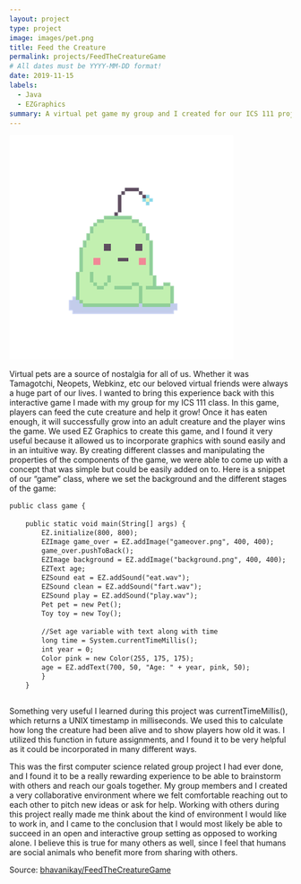 ```yaml
---
layout: project
type: project
image: images/pet.png
title: Feed the Creature
permalink: projects/FeedTheCreatureGame
# All dates must be YYYY-MM-DD format!
date: 2019-11-15
labels:
  - Java
  - EZGraphics
summary: A virtual pet game my group and I created for our ICS 111 project. 
---
```


<img class="ui medium right floated rounded image" src="../images/pet.png">

Virtual pets are a source of nostalgia for all of us. Whether it was Tamagotchi, Neopets, Webkinz, etc our beloved virtual friends were always a huge part of our lives. I wanted to bring this experience back with this interactive game I made with my group for my ICS 111 class. In this game, players can feed the cute creature and help it grow! Once it has eaten enough, it will successfully grow into an adult creature and the player wins the game. 
We used EZ Graphics to create this game, and I found it very useful because it allowed us to incorporate graphics with sound easily and in an intuitive way. By creating different classes and manipulating the properties of the components of the game, we were able to come up with a concept that was simple but could be easily added on to. Here is a snippet of our “game” class, where we set the background and the different stages of the game:

```
public class game {
	
	public static void main(String[] args) {
		EZ.initialize(800, 800);
		EZImage game_over = EZ.addImage("gameover.png", 400, 400);
		game_over.pushToBack();
		EZImage background = EZ.addImage("background.png", 400, 400);
		EZText age;
		EZSound eat = EZ.addSound("eat.wav");
		EZSound clean = EZ.addSound("fart.wav");
		EZSound play = EZ.addSound("play.wav");
		Pet pet = new Pet();
		Toy toy = new Toy();
		
		//Set age variable with text along with time
		long time = System.currentTimeMillis();
		int year = 0;
		Color pink = new Color(255, 175, 175);
		age = EZ.addText(700, 50, "Age: " + year, pink, 50);
		}	
	}
    
```

Something very useful I learned during this project was currentTimeMillis(), which returns a UNIX timestamp in milliseconds. We used this to calculate how long the creature had been alive and to show players how old it was. I utilized this function in future assignments, and I found it to be very helpful as it could be incorporated in many different ways.


This was the first computer science related group project I had ever done, and I found it to be a really rewarding experience to be able to brainstorm with others and reach our goals together. My group members and I created a very collaborative environment where we felt comfortable reaching out to each other to pitch new ideas or ask for help. Working with others during this project really made me think about the kind of environment I would like to work in, and I came to the conclusion that I would most likely be able to succeed in an open and interactive group setting as opposed to working alone. I believe this is true for many others as well, since I feel that humans are social animals who benefit more from sharing with others. 

 
Source: <a href="https://github.com/bhavanikay/FeedTheCreatureGame"><i class="large github icon"></i>bhavanikay/FeedTheCreatureGame</a>
